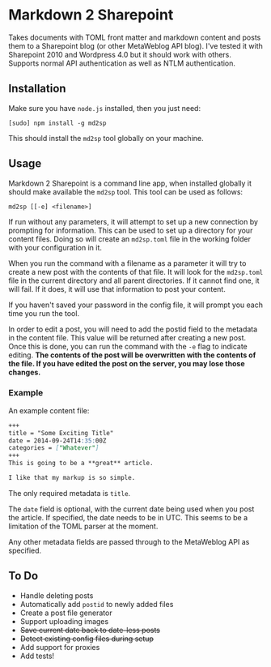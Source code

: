# Markdown 2 Sharepoint

Takes documents with TOML front matter and markdown content and posts them to a Sharepoint blog (or other MetaWeblog API blog). I've tested it with Sharepoint 2010 and Wordpress 4.0 but it should work with others. Supports normal API authentication as well as NTLM authentication.

## Installation

Make sure you have `node.js` installed, then you just need:

    [sudo] npm install -g md2sp

This should install the `md2sp` tool globally on your machine.

## Usage

Markdown 2 Sharepoint is a command line app, when installed globally it should make available the `md2sp` tool. This tool can be used as follows:

    md2sp [[-e] <filename>]

If run without any parameters, it will attempt to set up a new connection by prompting for information. This can be used to set up a directory for your content files. Doing so will create an `md2sp.toml` file in the working folder with your configuration in it.

When you run the command with a filename as a parameter it will try to create a new post with the contents of that file. It will look for the `md2sp.toml` file in the current directory and all parent directories. If it cannot find one, it will fail. If it does, it will use that information to post your content.

If you haven't saved your password in the config file, it will prompt you each time you run the tool.

In order to edit a post, you will need to add the postid field to the metadata in the content file. This value will be returned after creating a new post. Once this is done, you can run the command with the `-e` flag to indicate editing. **The contents of the post will be overwritten with the contents of the file. If you have edited the post on the server, you may lose those changes.**

### Example

An example content file:

```md
+++
title = "Some Exciting Title"
date = 2014-09-24T14:35:00Z
categories = ["Whatever"]
+++
This is going to be a **great** article.

I like that my markup is so simple.
```

The only required metadata is `title`.

The `date` field is optional, with the current date being used when you post the article. If specified, the date needs to be in UTC. This seems to be a limitation of the TOML parser at the moment.

Any other metadata fields are passed through to the MetaWeblog API as specified.

## To Do

* Handle deleting posts
* Automatically add `postid` to newly added files
* Create a post file generator
* Support uploading images
* ~~Save current date back to date-less posts~~
* ~~Detect existing config files during setup~~
* Add support for proxies
* Add tests!

